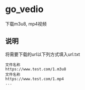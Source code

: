 # go_vedio
下载m3u8, mp4视频

## 说明
将需要下载的url以下列方式填入url.txt

```text
文件名称
https://www.test.com/1.m3u8
文件名称
https://www.test.com/1.mp4
...
```